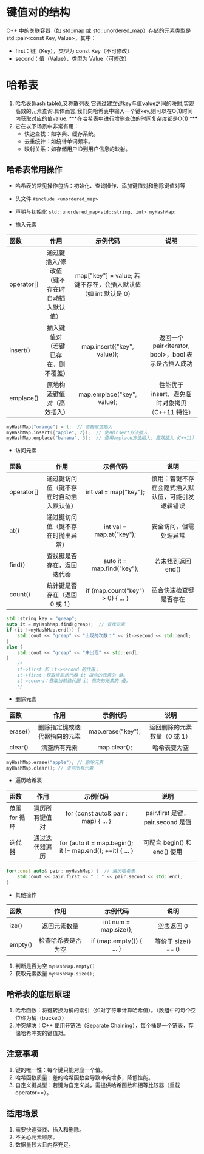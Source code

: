 # 键值对的结构

C++ 中的关联容器（如 std::map 或 std::unordered_map）存储的元素类型是 std::pair<const Key, Value>，其中：
 - first：键（Key），类型为 const Key（不可修改）
 - second：值（Value），类型为 Value（可修改）

# 哈希表

1. 哈希表(hash table),又称散列表,它通过建立键key与值value之间的映射,实现高效的元素查询.具体而言,我们向哈希表中输入一个键key,则可以在O(1)时间内获取对应的值value. ***在哈希表中进行增删查改的时间复杂度都是O(1) ***  
2. 它在以下场景中非常有用：
    - 快速查找：如字典、缓存系统。
    - 去重统计：如统计单词频率。
    - 映射关系：如存储用户ID到用户信息的映射。

## 哈希表常用操作

- 哈希表的常见操作包括：初始化、查询操作、添加键值对和删除键值对等

- 头文件
    `#include <unordered_map>`
-  声明与初始化
    `std::unordered_map<std::string, int> myHashMap;`
- 插入元素

|  函数  |  作用  |  示例代码  |  说明  |
|:--------|:--------:|:--------:|:--------:|
|  operator[]  |  通过键插入/修改值（键不存在时自动插入默认值）  |  map["key"] = value;	若键不存在，会插入默认值（如 int 默认是 0）  |
|  insert()  |  插入键值对（若键已存在，则不覆盖）  |  map.insert({"key", value});  |  返回一个 pair<iterator, bool>，bool 表示是否插入成功  |
|  emplace()  |  原地构造键值对（高效插入）  |  map.emplace("key", value);  |  性能优于 insert，避免临时对象拷贝（C++11 特性）  |

```cpp
myHashMap["orange"] = 1;  // 直接赋值插入
myHashMap.insert({"apple", 2});  // 使用insert方法插入
myHashMap.emplace("banana", 3);  // 使用emplace方法插入; 高效插入（C++11）
```

- 访问元素

|  函数  |  作用  |  示例代码  |  说明  |
|:--------|:--------:|:--------:|:--------:|
|  operator[]  |  通过键访问值（键不存在时自动插入默认值）  |  int val = map["key"];  |  慎用：若键不存在会隐式插入默认值，可能引发逻辑错误  |
|  at()  |  通过键访问值（键不存在时抛出异常）  |  int val = map.at("key");  |  安全访问，但需处理异常  |
|  find()  |  查找键是否存在，返回迭代器  |  auto it = map.find("key");  |  若未找到返回 end()  |
|  count()  |  统计键是否存在（返回 0 或 1）  |  if (map.count("key") > 0) { ... }  |  适合快速检查键是否存在  |

```cpp
std::string key = "greap";
auto it = myHashMap.find(greap);  // 查找元素
if (it !=myHashMap.end()) {
    std::cout << "greap" << "出现的次数：" << it->second << std::endl;
}
else {
    std::cout << "greap" << "未出现" << std::endl;
}
    /*
    it->first 和 it->second 的作用：
    it->first：获取当前迭代器 it 指向的元素的 键。
    it->second：获取当前迭代器 it 指向的元素的 值。
    */
```

- 删除元素

|  函数  |  作用  |  示例代码  |  说明  |
|:--------|:--------:|:--------:|:--------:|
|  erase()  |  删除指定键或迭代器指向的元素  |  map.erase("key");  |  返回删除的元素数量（0 或 1）  |
|  clear()  |  清空所有元素  |  map.clear();  |	哈希表变为空  |

```cpp
myHashMap.erase("apple"); // 删除元素
myHashMap.clear(); // 清空所有元素
```
- 遍历哈希表

|  函数  |  作用  |  示例代码  |  说明  |
|:--------|:--------:|:--------:|:--------:|
|  范围 for 循环  |  遍历所有键值对  |  for (const auto& pair : map) { ... }  |  pair.first 是键，pair.second 是值  |
|  迭代器  |  通过迭代器遍历  |  for (auto it = map.begin(); it != map.end(); ++it) { ... }  |   可配合 begin() 和 end() 使用  |

```cpp
for(const auto& pair: myHashMap) {  // 遍历哈希表
    std::cout << pair.first << " : " << pair.second << std::endl;
}
```
- 其他操作

|  函数  |  作用  |  示例代码  |  说明  |
|:--------|:--------:|:--------:|:--------:|
|  ize()  |  返回元素数量  |  int num = map.size();  |	空表返回 0  |
|  empty()  |  检查哈希表是否为空  |  if (map.empty()) { ... }  |  等价于 size() == 0  |

 1. 判断是否为空
   `myHashMap.empty()`
 2. 获取元素数量
   `myHashMap.size(); `


## 哈希表的底层原理

 1. 哈希函数：将键转换为桶的索引（如对字符串计算哈希值）。（数组中的每个空位称为桶（bucket））
 2. 冲突解决：C++ 使用开链法（Separate Chaining），每个桶是一个链表，存储哈希冲突的键值对。

## 注意事项
 1. 键的唯一性：每个键只能对应一个值。
 2. 哈希函数质量：差的哈希函数会导致冲突增多，降低性能。
 3. 自定义键类型：若键为自定义类，需提供哈希函数和相等比较器（重载 operator==）。

 ## 适用场景
 1. 需要快速查找、插入和删除。
 2. 不关心元素顺序。
 3. 数据量较大且内存充足。


